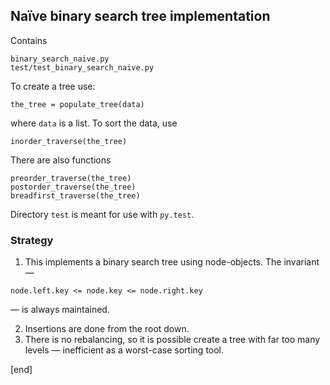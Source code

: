 ## Naïve binary search tree implementation

Contains
  
    binary_search_naive.py
    test/test_binary_search_naive.py

To create a tree use:

    the_tree = populate_tree(data)

where `data` is a list. To sort the data, use

    inorder_traverse(the_tree)

There are also functions

    preorder_traverse(the_tree)
    postorder_traverse(the_tree)
    breadfirst_traverse(the_tree)

Directory `test` is meant for use with `py.test`. 

### Strategy

  1. This implements a binary search tree using node-objects. The invariant —

    node.left.key <= node.key <= node.right.key

— is always maintained.

  2. Insertions are done from the root down.
  2. There is no rebalancing, so it is possible create a tree with far too many levels — inefficient as a worst-case sorting tool.

[end]

